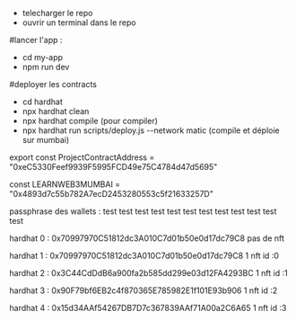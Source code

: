- telecharger le repo
- ouvrir un terminal dans le repo

#lancer l'app :
- cd my-app
- npm run dev

#deployer les contracts
- cd hardhat
- npx hardhat clean
- npx hardhat compile (pour compiler)
- npx hardhat run scripts/deploy.js --network matic (compile et déploie sur mumbai)

export const ProjectContractAddress = "0xeC5330Feef9939F5995FCD49e75C4784d47d5695"

const LEARNWEB3MUMBAI = "0x4893d7c55b782A7ecD2453280553c5f21633257D"

passphrase des wallets :
test test test test test test test test test test test test

hardhat 0 :
0x70997970C51812dc3A010C7d01b50e0d17dc79C8
pas de nft


hardhat 1 :
0x70997970C51812dc3A010C7d01b50e0d17dc79C8
1 nft
id :0

hardhat 2 :
0x3C44CdDdB6a900fa2b585dd299e03d12FA4293BC
1 nft
id :1

hardhat 3 :
0x90F79bf6EB2c4f870365E785982E1f101E93b906
1 nft
id :2

hardhat 4 :
0x15d34AAf54267DB7D7c367839AAf71A00a2C6A65
1 nft
id :3
